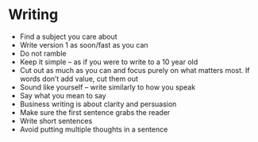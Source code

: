 # Writing

- Find a subject you care about
- Write version 1 as soon/fast as you can 
- Do not ramble
- Keep it simple – as if you were to write to a 10 year old
- Cut out as much as you can and focus purely on what matters most. If words don’t add value, cut them out  
- Sound like yourself – write similarly to how you speak 
- Say what you mean to say 
- Business writing is about clarity and persuasion 
- Make sure the first sentence grabs the reader
- Write short sentences
- Avoid putting multiple thoughts in a sentence
